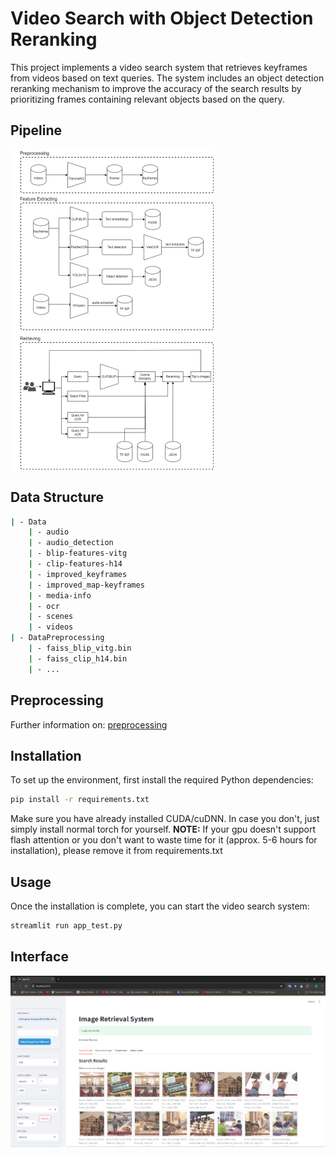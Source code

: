 # Video Search with Object Detection Reranking

This project implements a video search system that retrieves keyframes from videos based on text queries. The system includes an object detection reranking mechanism to improve the accuracy of the search results by prioritizing frames containing relevant objects based on the query.

## Pipeline
<img src="./figs/pipeline.png" alt="image" style="zoom:50%;" />

## Data Structure

```bash
| - Data
    | - audio
    | - audio_detection
    | - blip-features-vitg
    | - clip-features-h14
    | - improved_keyframes
    | - improved_map-keyframes
    | - media-info
    | - ocr
    | - scenes
    | - videos
| - DataPreprocessing
    | - faiss_blip_vitg.bin
    | - faiss_clip_h14.bin
    | - ...
```
## Preprocessing
Further information on: [preprocessing](DataPreprocessing/README.md)
## Installation
To set up the environment, first install the required Python dependencies:
```bash
pip install -r requirements.txt
```
Make sure you have already installed CUDA/cuDNN. In case you don't, just simply install normal torch for yourself.
**NOTE:**
If your gpu doesn't support flash attention or you don't want to waste time for it (approx. 5-6 hours for installation), please remove it from requirements.txt

## Usage
Once the installation is complete, you can start the video search system:
```bash
streamlit run app_test.py
```

## Interface
<img src="./figs/app.png" alt="image" style="zoom:50%;" />
